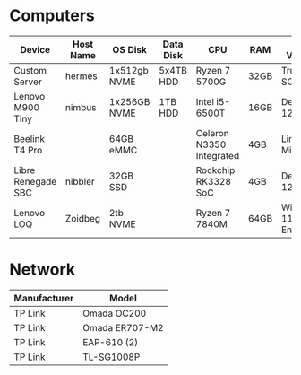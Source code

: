 # Computers
| Device | Host Name | OS Disk | Data Disk | CPU | RAM | OS Version | Notes |
|--------|---------|-----------|-----|-----|------------|-------|----|
| Custom Server |hermes|1x512gb NVME | 5x4TB HDD | Ryzen 7 5700G | 32GB | TrueNAS SCALE | Storage in RAIDZ1|
|Lenovo M900 Tiny|nimbus|1x256GB NVME|1TB HDD| Intel i5-6500T | 16GB | Debian 12 | Docker and Wordpress |
| Beelink T4 Pro | | 64GB eMMC | | Celeron N3350 Integrated | 4GB | Linux Mint | Media Player |
| Libre Renegade SBC | nibbler | 32GB SSD | | Rockchip RK3328 SoC | 4GB | Debian 12 | HA Supervised | 
| Lenovo LOQ | Zoidbeg | 2tb NVME | | Ryzen 7 7840M | 64GB | Windows 11 Enterprise |

# Network
| Manufacturer | Model |
|--------------|-------|
| TP Link | Omada OC200 |
| TP Link | Omada ER707-M2 |
| TP Link | EAP-610 (2) |
| TP Link | TL-SG1008P |
